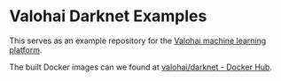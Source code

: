 # Valohai Darknet Examples

This serves as an example repository for the [Valohai machine learning platform][vh].

The built Docker images can we found at [valohai/darknet - Docker Hub][dh].

[vh]: https://valohai.com/
[dh]: https://hub.docker.com/r/valohai/darknet/
